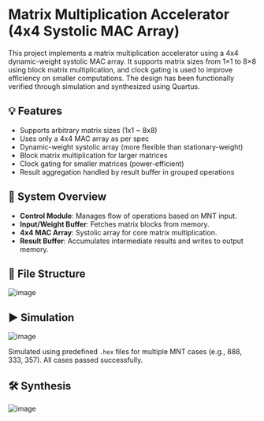 # Matrix Multiplication Accelerator (4x4 Systolic MAC Array)

This project implements a matrix multiplication accelerator using a 4x4 dynamic-weight systolic MAC array. It supports matrix sizes from 1×1 to 8×8 using block matrix multiplication, and clock gating is used to improve efficiency on smaller computations. The design has been functionally verified through simulation and synthesized using Quartus.

## 💡 Features

- Supports arbitrary matrix sizes (1x1 ~ 8x8)
- Uses only a 4x4 MAC array as per spec
- Dynamic-weight systolic array (more flexible than stationary-weight)
- Block matrix multiplication for larger matrices
- Clock gating for smaller matrices (power-efficient)
- Result aggregation handled by result buffer in grouped operations

## 🧩 System Overview

- **Control Module**: Manages flow of operations based on MNT input.
- **Input/Weight Buffer**: Fetches matrix blocks from memory.
- **4x4 MAC Array**: Systolic array for core matrix multiplication.
- **Result Buffer**: Accumulates intermediate results and writes to output memory.

## 📁 File Structure
![image](https://github.com/user-attachments/assets/07fc4e97-b838-46f1-9469-f8364e901353)



## ▶️ Simulation
![image](https://github.com/user-attachments/assets/f0dcaf87-f78d-4690-99ff-74dc989ef56b)

Simulated using predefined `.hex` files for multiple MNT cases (e.g., 888, 333, 357). All cases passed successfully.

## 🛠️ Synthesis
![image](https://github.com/user-attachments/assets/2a6a98f5-6917-457c-abcd-fbfc0634f355)


